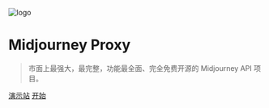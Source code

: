 ![logo](https://raw.githubusercontent.com/trueai-org/midjourney-proxy/main/docs/logo.png)

# Midjourney Proxy

> 市面上最强大，最完整，功能最全面、完全免费开源的 Midjourney API 项目。

[演示站](https://ai.trueai.org)
[开始](https://dbccccccc.github.io/midjourney-proxy/#/?id=midjourney-proxy)